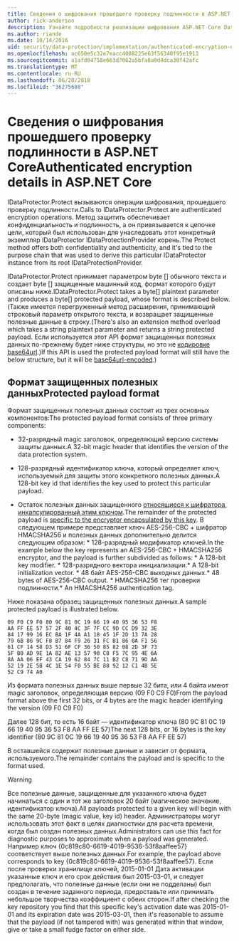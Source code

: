 ```yaml
---
title: Сведения о шифрования прошедшего проверку подлинности в ASP.NET Core
author: rick-anderson
description: Узнайте подробности реализации шифрования ASP.NET Core Data Protection проверку подлинности.
ms.author: riande
ms.date: 10/14/2016
uid: security/data-protection/implementation/authenticated-encryption-details
ms.openlocfilehash: ac650e5c32e7eacc4088225e63f56340f95e1913
ms.sourcegitcommit: a1afd04758e663d7062a5bfa8a0d4dca38f42afc
ms.translationtype: MT
ms.contentlocale: ru-RU
ms.lasthandoff: 06/20/2018
ms.locfileid: "36275688"
---
```

# <a name="authenticated-encryption-details-in-aspnet-core"></a><span data-ttu-id="2d060-103">Сведения о шифрования прошедшего проверку подлинности в ASP.NET Core</span><span class="sxs-lookup"><span data-stu-id="2d060-103">Authenticated encryption details in ASP.NET Core</span></span>

<a name="data-protection-implementation-authenticated-encryption-details"></a>

<span data-ttu-id="2d060-104">IDataProtector.Protect вызываются операции шифрования, прошедшего проверку подлинности.</span><span class="sxs-lookup"><span data-stu-id="2d060-104">Calls to IDataProtector.Protect are authenticated encryption operations.</span></span> <span data-ttu-id="2d060-105">Метод защитить обеспечивает конфиденциальность и подлинность, а он привязывается к цепочке цели, который был использован для унаследовать этот конкретный экземпляр IDataProtector IDataProtectionProvider корень.</span><span class="sxs-lookup"><span data-stu-id="2d060-105">The Protect method offers both confidentiality and authenticity, and it's tied to the purpose chain that was used to derive this particular IDataProtector instance from its root IDataProtectionProvider.</span></span>

<span data-ttu-id="2d060-106">IDataProtector.Protect принимает параметром byte [] обычного текста и создает byte [] защищенные машинный код, формат которого будут описаны ниже.</span><span class="sxs-lookup"><span data-stu-id="2d060-106">IDataProtector.Protect takes a byte[] plaintext parameter and produces a byte[] protected payload, whose format is described below.</span></span> <span data-ttu-id="2d060-107">(Также имеется перегруженный метод расширения, принимающий строковый параметр открытого текста, и возвращает защищенные полезные данные в строку.</span><span class="sxs-lookup"><span data-stu-id="2d060-107">(There's also an extension method overload which takes a string plaintext parameter and returns a string protected payload.</span></span> <span data-ttu-id="2d060-108">Если используется этот API формат защищенных полезных данных по-прежнему будет ниже структуры, но это не [кодировке base64url](https://tools.ietf.org/html/rfc4648#section-5).)</span><span class="sxs-lookup"><span data-stu-id="2d060-108">If this API is used the protected payload format will still have the below structure, but it will be [base64url-encoded](https://tools.ietf.org/html/rfc4648#section-5).)</span></span>

## <a name="protected-payload-format"></a><span data-ttu-id="2d060-109">Формат защищенных полезных данных</span><span class="sxs-lookup"><span data-stu-id="2d060-109">Protected payload format</span></span>

<span data-ttu-id="2d060-110">Формат защищенных полезных данных состоит из трех основных компонентов:</span><span class="sxs-lookup"><span data-stu-id="2d060-110">The protected payload format consists of three primary components:</span></span>

* <span data-ttu-id="2d060-111">32-разрядный magic заголовок, определяющий версию системы защиты данных.</span><span class="sxs-lookup"><span data-stu-id="2d060-111">A 32-bit magic header that identifies the version of the data protection system.</span></span>

* <span data-ttu-id="2d060-112">128-разрядный идентификатор ключа, который определяет ключ, используемый для защиты этого конкретного полезных данных.</span><span class="sxs-lookup"><span data-stu-id="2d060-112">A 128-bit key id that identifies the key used to protect this particular payload.</span></span>

* <span data-ttu-id="2d060-113">Остаток полезных данных защищенного [относящиеся к шифратора, инкапсулированный этим ключом](xref:security/data-protection/implementation/subkeyderivation#data-protection-implementation-subkey-derivation).</span><span class="sxs-lookup"><span data-stu-id="2d060-113">The remainder of the protected payload is [specific to the encryptor encapsulated by this key](xref:security/data-protection/implementation/subkeyderivation#data-protection-implementation-subkey-derivation).</span></span> <span data-ttu-id="2d060-114">В следующем примере представляет ключ AES-256-CBC + шифратор HMACSHA256 и полезных данных дополнительно делится следующим образом: \* 128-разрядный модификатор ключей.</span><span class="sxs-lookup"><span data-stu-id="2d060-114">In the example below the key represents an AES-256-CBC + HMACSHA256 encryptor, and the payload is further subdivided as follows: \* A 128-bit key modifier.</span></span> <span data-ttu-id="2d060-115">\* 128-разрядного вектора инициализации.</span><span class="sxs-lookup"><span data-stu-id="2d060-115">\* A 128-bit initialization vector.</span></span> <span data-ttu-id="2d060-116">\* 48 байт AES-256-CBC выходных данных.</span><span class="sxs-lookup"><span data-stu-id="2d060-116">\* 48 bytes of AES-256-CBC output.</span></span> <span data-ttu-id="2d060-117">\* HMACSHA256 тег проверки подлинности.</span><span class="sxs-lookup"><span data-stu-id="2d060-117">\* An HMACSHA256 authentication tag.</span></span>

<span data-ttu-id="2d060-118">Ниже показана образец защищенных полезных данных.</span><span class="sxs-lookup"><span data-stu-id="2d060-118">A sample protected payload is illustrated below.</span></span>

```
09 F0 C9 F0 80 9C 81 0C 19 66 19 40 95 36 53 F8
AA FF EE 57 57 2F 40 4C 3F 7F CC 9D CC D9 32 3E
84 17 99 16 EC BA 1F 4A A1 18 45 1F 2D 13 7A 28
79 6B 86 9C F8 B7 84 F9 26 31 FC B1 86 0A F1 56
61 CF 14 58 D3 51 6F CF 36 50 85 82 08 2D 3F 73
5F B0 AD 9E 1A B2 AE 13 57 90 C8 F5 7C 95 4E 6A
8A AA 06 EF 43 CA 19 62 84 7C 11 B2 C8 71 9D AA
52 19 2E 5B 4C 1E 54 F0 55 BE 88 92 12 C1 4B 5E
52 C9 74 A0
```

<span data-ttu-id="2d060-119">Из формата полезных данных выше первые 32 бита, или 4 байта имеют magic заголовок, определяющая версию (09 F0 C9 F0)</span><span class="sxs-lookup"><span data-stu-id="2d060-119">From the payload format above the first 32 bits, or 4 bytes are the magic header identifying the version (09 F0 C9 F0)</span></span>

<span data-ttu-id="2d060-120">Далее 128 бит, то есть 16 байт — идентификатор ключа (80 9C 81 0C 19 66 19 40 95 36 53 F8 AA FF EE 57)</span><span class="sxs-lookup"><span data-stu-id="2d060-120">The next 128 bits, or 16 bytes is the key identifier (80 9C 81 0C 19 66 19 40 95 36 53 F8 AA FF EE 57)</span></span>

<span data-ttu-id="2d060-121">В оставшейся содержит полезные данные и зависит от формата, используемого.</span><span class="sxs-lookup"><span data-stu-id="2d060-121">The remainder contains the payload and is specific to the format used.</span></span>

>[!WARNING]
> <span data-ttu-id="2d060-122">Все полезные данные, защищенные для указанного ключа будет начинаться с один и тот же заголовок 20 байт (магическое значение, идентификатор ключа).</span><span class="sxs-lookup"><span data-stu-id="2d060-122">All payloads protected to a given key will begin with the same 20-byte (magic value, key id) header.</span></span> <span data-ttu-id="2d060-123">Администраторы могут использовать этот факт в целях диагностики для расчета времени, когда был создан полезных данных.</span><span class="sxs-lookup"><span data-stu-id="2d060-123">Administrators can use this fact for diagnostic purposes to approximate when a payload was generated.</span></span> <span data-ttu-id="2d060-124">Например ключ {0c819c80-6619-4019-9536-53f8aaffee57} соответствует выше полезных данных.</span><span class="sxs-lookup"><span data-stu-id="2d060-124">For example, the payload above corresponds to key {0c819c80-6619-4019-9536-53f8aaffee57}.</span></span> <span data-ttu-id="2d060-125">Если после проверки хранилище ключей, 2015-01-01 Дата активации указанные ключ и его срок действия был 2015-03-01, и следует предполагать, что полезные данные (если они не подделаны) был создан в течение заданного периода, предоставьте или принимать небольшое творчества коэффициент с обеих сторон.</span><span class="sxs-lookup"><span data-stu-id="2d060-125">If after checking the key repository you find that this specific key's activation date was 2015-01-01 and its expiration date was 2015-03-01, then it's reasonable to assume that the payload (if not tampered with) was generated within that window, give or take a small fudge factor on either side.</span></span>
